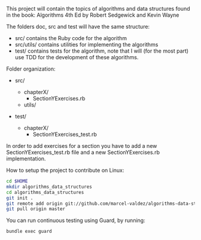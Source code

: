This project will contain the topics of algorithms and data structures found in the book:
             Algorithms 4th Ed by Robert Sedgewick and Kevin Wayne

The folders doc, src and test will have the same structure:
* src/ contains the Ruby code for the algorithm
* src/utils/ contains utilities for implementing the algorithms
* test/ contains tests for the algorithm, note that I will (for the most part) use TDD for the development of these algorithms.

Folder organization:
* src/  
    * chapterX/  
        * SectionYExercises.rb  
    * utils/  
  
* test/ 
    * chapterX/  
        * SectionYExercises_test.rb  

In order to add exercises for a section you have to add a new SectionYExercises_test.rb file and a new SectionYExercises.rb implementation.  

How to setup the project to contribute on Linux:

````bash
cd $HOME
mkdir algorithms_data_structures
cd algorithms_data_structures
git init .
git remote add origin git://github.com/marcel-valdez/algorithms-data-structures.git
git pull origin master
````

You can run continuous testing using Guard, by running:
```` bash
bundle exec guard
````